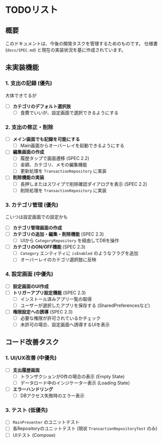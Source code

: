 # TODOリスト

## 概要

このドキュメントは、今後の開発タスクを管理するためのものです。
仕様書 (`docs/SPEC.md`) と現在の実装状況を基に作成されています。

## 未実装機能

### 1. 支出の記録 (優先)

大体できてるが

- [ ] **カテゴリのデフォルト選択肢**
    - [ ] 食費でいいが、設定画面で選択できるようにする

### 2. 支出の修正・削除

- [ ] **メイン画面でも記録を可能にする**
    - [ ] Main画面からオーバーレイを起動できるようにする
- [ ] **編集画面の作成**
    - [ ] 履歴タップで画面遷移 (SPEC 2.2)
    - [ ] 金額、カテゴリ、メモの編集機能
    - [ ] 更新処理を `TransactionRepository` に実装
- [ ] **削除機能の実装**
    - [ ] 長押しまたはスワイプで削除確認ダイアログを表示 (SPEC 2.2)
    - [ ] 削除処理を `TransactionRepository` に実装

### 3. カテゴリ管理 (優先)

こいつは設定画面での設定かも

- [ ] **カテゴリ管理画面の作成**
- [ ] **カテゴリの追加・編集・削除機能** (SPEC 2.3)
    - [ ] UIから `CategoryRepository` を経由してDBを操作
- [ ] **カテゴリのON/OFF機能** (SPEC 2.3)
    - [ ] `Category` エンティティに `isEnabled` のようなフラグを追加
    - [ ] オーバーレイのカテゴリ選択肢に反映

### 4. 設定画面 (中優先)

- [ ] **設定画面のUI作成**
- [ ] **トリガーアプリ設定機能** (SPEC 2.3)
    - [ ] インストール済みアプリ一覧の取得
    - [ ] ユーザーが選択したアプリを保存する (SharedPreferencesなど)
- [ ] **権限設定への誘導** (SPEC 2.3)
    - [ ] 必要な権限が許可されているかチェック
    - [ ] 未許可の場合、設定画面へ誘導するUIを表示

## コード改善タスク

### 1. UI/UX改善 (中優先)

- [ ] **支出履歴画面**
    - [ ] トランザクションが0件の場合の表示 (Empty State)
    - [ ] データロード中のインジケーター表示 (Loading State)
- [ ] **エラーハンドリング**
    - [ ] DBアクセス失敗時のエラー表示

### 3. テスト (低優先)

- [ ] `MainPresenter` のユニットテスト
- [ ] 各Repositoryのユニットテスト (現状 `TransactionRepositoryTest` のみ)
- [ ] UIテスト (Compose)
